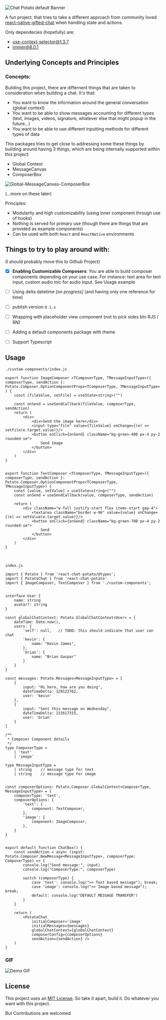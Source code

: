 ![Chat Potato default Banner](resources/img/Chat%20Potato.png)

A fun project, that tries to take a different approach from community loved [react-native-gifted-chat]() when handling state and actions.

Only dependecies (hopefully) are:
  - [use-context-selector@1.3.7](https://github.com/dai-shi/use-context-selector)
  - [immer@8.0.1](https://github.com/immerjs/immer)

## Underlying Concepts and Principles

### Concepts:
Building this project, there are differnent things that are taken to consideration when building a chat.
It's that:
-  You want to know the information around the general conversation (global context)
- You want to be able to show messages accounting for different types (text, images, videos, signature, whatever else that might popup in the future...)
- You want to be able to use different inputting methods for different types of data

This packages tries to get close to addressing some these things by building around having 3 things, which are being internally supported within this project:
- Global Context
- MessageCanvas
- ComposerBox

![Global-MessageCanvas-ComposerBox](/resources/img/chat-potato-concept.png)

(...more on these later)

Principles:
- Modularity and high customizability (using inner component through use of hooks)
- Nothing is served for primary use (though there are things that are provided as example components)
- Can be used with both `React` and `ReactNative` environments

## Things to try to play around with: 
(I should probably move this to Github Project)

- [x] **Enabling Customizable Composers**: You are able to build composer components depending on your use case. For instance: text area for text input, custom audio mic for audio input. See Usage example
    
    
- [ ] Using delta datetime _[on progress]_ (and having only one reference for time)
- [ ] publish version `0.1.x` 
- [ ] Wrapping with placeholder view component (not to pick sides btn RJS / RN)
- [ ] Adding a default components package with theme
- [ ] Support Typescript

## Usage

`./custom-components/index.js`
```tsx
export function ImageComposer <TComposerType, TMessageInputType>({ composerType, sendAction }: Potato.Composer.OptionComponentProps<TComposerType, TMessageInputType> ) {
    const [fileValue, setFile] = useState<string>("")

    const onSend = useSendCallback(fileValue, composerType, sendAction)
    return (
        <div>
            <div>Send the image here</div>
            <input type="file" value={fileValue} onChange={(e) => setFile(e.target.value)}/>
            <button onClick={onSend} className="bg-green-400 px-4 py-2 rounded-sm">
                Send Image
            </button>
        </div>
    )
}
    

export function TextComposer <TComposerType, TMessageInputType>({ composerType, sendAction }: Potato.Composer.OptionComponentProps<TComposerType, TMessageInputType>) {
    const [value, setValue] = useState<string>("")
    const onSend = useSendCallback(value, composerType, sendAction)

    return (
        <div className="w-full justify-start flex items-start gap-4">
            <textarea className="border w-96" value={value} onChange={(e) => setValue(e.target.value)}/>
            <button onClick={onSend} className="bg-green-700 px-4 py-2 rounded-sm">
                Send
            </button>
        </div>
    )
}
```
<br />

`index.js`
```tsx
import { Potato } from 'react-chat-potato/@types';
import { PotatoChat } from 'react-chat-potato'
import { ImageComposer, TextComposer } from './custom-components';


interface User {
    name: string
    avatar?: string
}

const globalChatContext: Potato.GlobalChatContext<User> = {
    dateTime: Date.now(),
    users: {
        'self': null,   // TODO: this should indicate that user can chat
        'kevin': {
            name: "Kevin James",
        },
        'brian': {
            name: "Brian Gaspar"
        }
    }
}

const messages: Potato.Messages<MessageInputType> = [
    {
        input: "Hi here, how are you doing", 
        dateTimeDelta: 129122762,
        user: 'kevin'
    },
    { 
        input: "Sent this message on Wednesday", 
        dateTimeDelta: 215617315,
        user: 'brian'
    }
]

/**
 * Composer Component details
 */
type ComposerType =
    | 'text'
    | 'image'

type MessageInputType =
    | string    // message type for text
    | string    // message type for image


const composerOptions: Potato.Composer.GlobalContext<ComposerType, MessageInputType> = {
    composerType: 'text', 
    composerOptions: {
        'text': {
            component: TextComposer,
        },
        'image': {
            component: ImageComposer,
        },
    }
}


export default function ChatBox() {
    const sendAction = async (input: Potato.Composer.NewMessage<MessageInputType>, composerType: ComposerType) => {
        console.log("Send message:", input)
        console.log("ComposerType:", composerType)

        switch (composerType) {
            case 'text': console.log(">> Text based message"); break;
            case 'image': console.log(">> Image based message"); break;
            default: console.log("DEFAULT MESSAGE TRANSFER")
        }
    }

    return (
        <PotatoChat 
            initialComposer='image'
            initialMessages={messages}
            globalChatContext={globalChatContext}
            composerConfig={composerOptions}
            sendAction={sendAction} />
    )
}
```

### GIF

![Demo GIF](resources/using-react-chat-potato.gif)


## License

This project uses an [MIT License](LICENSE). So take it apart, build it. Do whatever you want with this project.

But Contributions are welcomed
